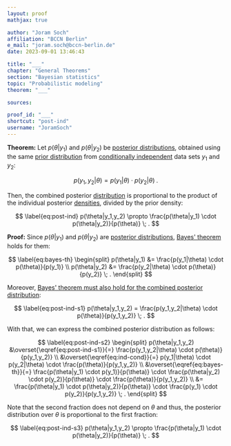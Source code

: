 ```yaml
---
layout: proof
mathjax: true

author: "Joram Soch"
affiliation: "BCCN Berlin"
e_mail: "joram.soch@bccn-berlin.de"
date: 2023-09-01 13:46:43

title: "___"
chapter: "General Theorems"
section: "Bayesian statistics"
topic: "Probabilistic modeling"
theorem: "___"

sources:

proof_id: "___"
shortcut: "post-ind"
username: "JoramSoch"
---
```



**Theorem:** Let $p(\theta \vert y_1)$ and $p(\theta \vert y_2)$ be [posterior distributions](/D/post), obtained using the same [prior distribution](/D/prior) from [conditionally independent](/D/ind-cond) data sets $y_1$ and $y_2$:

$$ \label{eq:ind-cond}
p(y_1,y_2|\theta) = p(y_1|\theta) \cdot p(y_2|\theta) \; .
$$

Then, the combined posterior [distribution](/D/dist) is proportional to the product of the individual posterior [densities](/D/pdf), divided by the prior density:

$$ \label{eq:post-ind}
p(\theta|y_1,y_2) \propto \frac{p(\theta|y_1) \cdot p(\theta|y_2)}{p(\theta)} \; .
$$


**Proof:** Since $p(\theta \vert y_1)$ and $p(\theta \vert y_2)$ are [posterior distributions](/D/post), [Bayes' theorem](/P/bayes-th) holds for them:

$$ \label{eq:bayes-th}
\begin{split}
p(\theta|y_1) &= \frac{p(y_1|\theta) \cdot p(\theta)}{p(y_1)} \\
p(\theta|y_2) &= \frac{p(y_2|\theta) \cdot p(\theta)}{p(y_2)} \; .
\end{split}
$$

Moreover, [Bayes' theorem must also hold for the combined posterior distribution](/P/post-jl):

$$ \label{eq:post-ind-s1}
p(\theta|y_1,y_2) = \frac{p(y_1,y_2|\theta) \cdot p(\theta)}{p(y_1,y_2)} \; .
$$

With that, we can express the combined posterior distribution as follows:

$$ \label{eq:post-ind-s2}
\begin{split}
p(\theta|y_1,y_2) &\overset{\eqref{eq:post-ind-s1}}{=} \frac{p(y_1,y_2|\theta) \cdot p(\theta)}{p(y_1,y_2)} \\
&\overset{\eqref{eq:ind-cond}}{=} p(y_1|\theta) \cdot p(y_2|\theta) \cdot \frac{p(\theta)}{p(y_1,y_2)} \\
&\overset{\eqref{eq:bayes-th}}{=} \frac{p(\theta|y_1) \cdot p(y_1)}{p(\theta)} \cdot \frac{p(\theta|y_2) \cdot p(y_2)}{p(\theta)} \cdot \frac{p(\theta)}{p(y_1,y_2)} \\
&= \frac{p(\theta|y_1) \cdot p(\theta|y_2)}{p(\theta)} \cdot \frac{p(y_1) \cdot p(y_2)}{p(y_1,y_2)} \; .
\end{split}
$$

Note that the second fraction does not depend on $\theta$ and thus, the posterior distribution over $\theta$ is proportional to the first fraction:

$$ \label{eq:post-ind-s3}
p(\theta|y_1,y_2) \propto \frac{p(\theta|y_1) \cdot p(\theta|y_2)}{p(\theta)} \; .
$$
